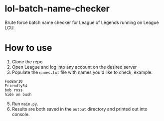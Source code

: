# lol-batch-name-checker

Brute force batch name checker for League of Legends running on League LCU.

# How to use


1. Clone the repo
2. Open League and log into any account on the desired server
3. Populate the `names.txt` file with names you'd like to check, example:
```
FooBar10
Friendly54
bob ross
hide on bush
```

5. Run `main.py`.
6. Results are both saved in the `output` directory and printed out into console.
